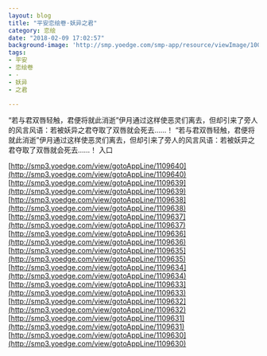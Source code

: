 ```yaml
---
layout: blog
title: "平安恋绘卷·妖异之君"
category: 恋绘
date: "2018-02-09 17:02:57"
background-image: 'http://smp.yoedge.com/smp-app/resource/viewImage/1003791appline.png'
tags:
- 平安
- 恋绘卷
- ·
- 妖异
- 之君

---
```

“若与君双唇轻触，君便将就此消逝”伊月通过这样使恶灵们离去，但却引来了旁人的风言风语：若被妖异之君夺取了双唇就会死去……！
“若与君双唇轻触，君便将就此消逝”伊月通过这样使恶灵们离去，但却引来了旁人的风言风语：若被妖异之君夺取了双唇就会死去……！
入口

[http://smp3.yoedge.com/view/gotoAppLine/1109640](http://smp3.yoedge.com/view/gotoAppLine/1109640)
[http://smp3.yoedge.com/view/gotoAppLine/1109639](http://smp3.yoedge.com/view/gotoAppLine/1109639)
[http://smp3.yoedge.com/view/gotoAppLine/1109638](http://smp3.yoedge.com/view/gotoAppLine/1109638)
[http://smp3.yoedge.com/view/gotoAppLine/1109637](http://smp3.yoedge.com/view/gotoAppLine/1109637)
[http://smp3.yoedge.com/view/gotoAppLine/1109636](http://smp3.yoedge.com/view/gotoAppLine/1109636)
[http://smp3.yoedge.com/view/gotoAppLine/1109635](http://smp3.yoedge.com/view/gotoAppLine/1109635)
[http://smp3.yoedge.com/view/gotoAppLine/1109634](http://smp3.yoedge.com/view/gotoAppLine/1109634)
[http://smp3.yoedge.com/view/gotoAppLine/1109633](http://smp3.yoedge.com/view/gotoAppLine/1109633)
[http://smp3.yoedge.com/view/gotoAppLine/1109632](http://smp3.yoedge.com/view/gotoAppLine/1109632)
[http://smp3.yoedge.com/view/gotoAppLine/1109631](http://smp3.yoedge.com/view/gotoAppLine/1109631)
[http://smp3.yoedge.com/view/gotoAppLine/1109630](http://smp3.yoedge.com/view/gotoAppLine/1109630)

        
